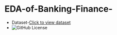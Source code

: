 # EDA-of-Banking-Finance-

* Dataset-[Click to view dataset](https://www.kaggle.com/datasets/nitindatta/finance-data)
* ![GitHub License](https://img.shields.io/github/license/sanzzu-13/EDA-of-Banking-Finance-)


